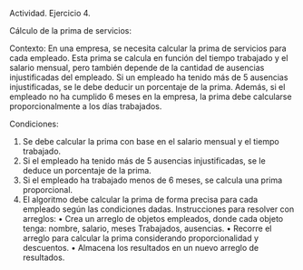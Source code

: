 Actividad.
Ejercicio 4.

Cálculo de la prima de servicios:

Contexto: En una empresa, se necesita calcular la prima de servicios para cada empleado. 
Esta prima se calcula en función del tiempo trabajado y el salario mensual, pero también depende de la 
cantidad de ausencias injustificadas del empleado. Si un empleado ha tenido más de 5 ausencias injustificadas, 
se le debe deducir un porcentaje de la prima. Además, si el empleado no ha cumplido 6 meses en la empresa, 
la prima debe calcularse proporcionalmente a los días trabajados. 

Condiciones: 

1. Se debe calcular la prima con base en el salario mensual y el tiempo trabajado. 
2. Si el empleado ha tenido más de 5 ausencias injustificadas, se le deduce un porcentaje de la prima. 
3. Si el empleado ha trabajado menos de 6 meses, se calcula una prima proporcional.
 4. El algoritmo debe calcular la prima de forma precisa para cada empleado según las condiciones dadas. 
Instrucciones para resolver con arreglos: 
• Crea un arreglo de objetos empleados, donde cada objeto tenga: nombre, salario, meses Trabajados, ausencias.
• Recorre el arreglo para calcular la prima considerando proporcionalidad y descuentos. 
• Almacena los resultados en un nuevo arreglo de resultados.


